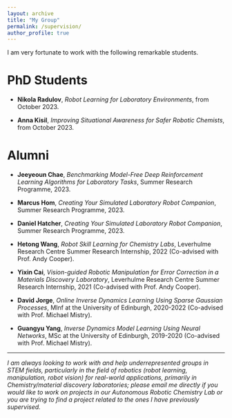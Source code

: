```yaml
---
layout: archive
title: "My Group"
permalink: /supervision/
author_profile: true
---
```


I am very fortunate to work with the following remarkable students.

# PhD Students

- **Nikola Radulov**, _Robot Learning for Laboratory Environments_, from October 2023.

- **Anna Kisil**, _Improving Situational Awareness for Safer Robotic Chemists_, from October 2023.

# Alumni

- **Jeeyeoun Chae**, _Benchmarking Model-Free Deep Reinforcement Learning Algorithms for Laboratory Tasks_, Summer Research Programme, 2023.

- **Marcus Hom**, _Creating Your Simulated Laboratory Robot Companion_, Summer Research Programme, 2023.

- **Daniel Hatcher**, _Creating Your Simulated Laboratory Robot Companion_, Summer Research Programme, 2023.

- **Hetong Wang**, _Robot Skill Learning for Chemistry Labs_, Leverhulme Research Centre Summer Research Internship, 2022 (Co-advised with Prof. Andy Cooper).

- **Yixin Cai**, _Vision-guided Robotic Manipulation for Error Correction in a Materials Discovery Laboratory_, Leverhulme Research Centre Summer Research Internship, 2021 (Co-advised with Prof. Andy Cooper).

- **David Jorge**, _Online Inverse Dynamics Learning Using Sparse Gaussian Processes_, MInf at the University of Edinburgh, 2020-2022 (Co-advised with Prof. Michael Mistry).

- **Guangyu Yang**, _Inverse Dynamics Model Learning Using Neural Networks_, MSc at the University of Edinburgh, 2019-2020 (Co-advised with Prof. Michael Mistry).

---

_I am always looking to work with and help underrepresented groups in STEM fields, particularly in the field of robotics (robot learning, manipulation, robot vision) for real-world applications, primarily in Chemistry/material discovery laboratories; please email me directly if you would like to work on projects in our Autonomous Robotic Chemistry Lab or you are trying to find a project related to the ones I have previously supervised._



